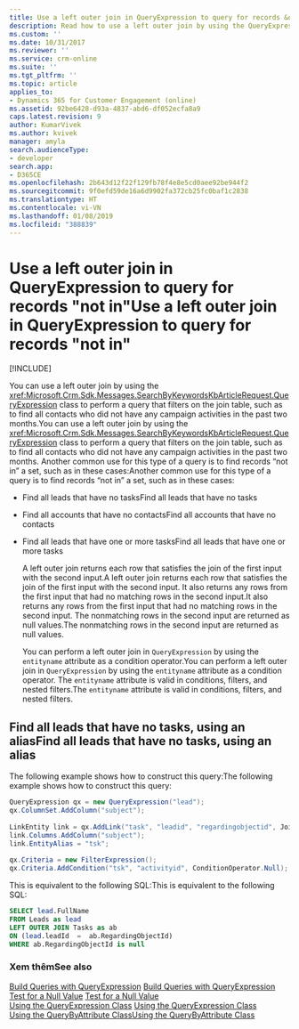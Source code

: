 ```yaml
---
title: Use a left outer join in QueryExpression to query for records &quot;not in&quot; (Developer Guide for Dynamics 365 for Customer Engagement)| MicrosoftDocs
description: Read how to use a left outer join by using the QueryExpression class to perform a query that filters on the join table and build a query to find records &quot;not in&quot; a set
ms.custom: ''
ms.date: 10/31/2017
ms.reviewer: ''
ms.service: crm-online
ms.suite: ''
ms.tgt_pltfrm: ''
ms.topic: article
applies_to:
- Dynamics 365 for Customer Engagement (online)
ms.assetid: 92be6428-d93a-4837-abd6-df052ecfa8a9
caps.latest.revision: 9
author: KumarVivek
ms.author: kvivek
manager: amyla
search.audienceType:
- developer
search.app:
- D365CE
ms.openlocfilehash: 2b643d12f22f129fb78f4e8e5cd0aee92be944f2
ms.sourcegitcommit: 9f0efd59de16a6d9902fa372cb25fc0baf1c2838
ms.translationtype: HT
ms.contentlocale: vi-VN
ms.lasthandoff: 01/08/2019
ms.locfileid: "388839"
---
```

# <a name="use-a-left-outer-join-in-queryexpression-to-query-for-records-quotnot-inquot"></a><span data-ttu-id="a2da7-103">Use a left outer join in QueryExpression to query for records &quot;not in&quot;</span><span class="sxs-lookup"><span data-stu-id="a2da7-103">Use a left outer join in QueryExpression to query for records &quot;not in&quot;</span></span>

[!INCLUDE[](../../includes/cc_applies_to_update_9_0_0.md)]

<span data-ttu-id="a2da7-104">You can use a left outer join by using the <xref:Microsoft.Crm.Sdk.Messages.SearchByKeywordsKbArticleRequest.QueryExpression> class to perform a query that filters on the join table, such as to find all contacts who did not have any campaign activities in the past two months.</span><span class="sxs-lookup"><span data-stu-id="a2da7-104">You can use a left outer join by using the <xref:Microsoft.Crm.Sdk.Messages.SearchByKeywordsKbArticleRequest.QueryExpression> class to perform a query that filters on the join table, such as to find all contacts who did not have any campaign activities in the past two months.</span></span> <span data-ttu-id="a2da7-105">Another common use for this type of a query is to find records “not in” a set, such as in these cases:</span><span class="sxs-lookup"><span data-stu-id="a2da7-105">Another common use for this type of a query is to find records “not in” a set, such as in these cases:</span></span>  
  
- <span data-ttu-id="a2da7-106">Find all leads that have no tasks</span><span class="sxs-lookup"><span data-stu-id="a2da7-106">Find all leads that have no tasks</span></span>  
  
- <span data-ttu-id="a2da7-107">Find all accounts that have no contacts</span><span class="sxs-lookup"><span data-stu-id="a2da7-107">Find all accounts that have no contacts</span></span>  
  
- <span data-ttu-id="a2da7-108">Find all leads that have one or more tasks</span><span class="sxs-lookup"><span data-stu-id="a2da7-108">Find all leads that have one or more tasks</span></span>  
  
  <span data-ttu-id="a2da7-109">A left outer join returns each row that satisfies the join of the first input with the second input.</span><span class="sxs-lookup"><span data-stu-id="a2da7-109">A left outer join returns each row that satisfies the join of the first input with the second input.</span></span> <span data-ttu-id="a2da7-110">It also returns any rows from the first input that had no matching rows in the second input.</span><span class="sxs-lookup"><span data-stu-id="a2da7-110">It also returns any rows from the first input that had no matching rows in the second input.</span></span> <span data-ttu-id="a2da7-111">The nonmatching rows in the second input are returned as null values.</span><span class="sxs-lookup"><span data-stu-id="a2da7-111">The nonmatching rows in the second input are returned as null values.</span></span>  
  
  <span data-ttu-id="a2da7-112">You can perform a left outer join in `QueryExpression` by using the `entityname` attribute as a condition operator.</span><span class="sxs-lookup"><span data-stu-id="a2da7-112">You can perform a left outer join in `QueryExpression` by using the `entityname` attribute as a condition operator.</span></span> <span data-ttu-id="a2da7-113">The `entityname` attribute is valid in conditions, filters, and nested filters.</span><span class="sxs-lookup"><span data-stu-id="a2da7-113">The `entityname` attribute is valid in conditions, filters, and nested filters.</span></span>  
  
## <a name="find-all-leads-that-have-no-tasks-using-an-alias"></a><span data-ttu-id="a2da7-114">Find all leads that have no tasks, using an alias</span><span class="sxs-lookup"><span data-stu-id="a2da7-114">Find all leads that have no tasks, using an alias</span></span>  
 <span data-ttu-id="a2da7-115">The following example shows how to construct this query:</span><span class="sxs-lookup"><span data-stu-id="a2da7-115">The following example shows how to construct this query:</span></span>  
  
```csharp
QueryExpression qx = new QueryExpression("lead");  
qx.ColumnSet.AddColumn("subject");  
  
LinkEntity link = qx.AddLink("task", "leadid", "regardingobjectid", JoinOperator.LeftOuter);  
link.Columns.AddColumn("subject");  
link.EntityAlias = "tsk";  
  
qx.Criteria = new FilterExpression();  
qx.Criteria.AddCondition("tsk", "activityid", ConditionOperator.Null);
```  
  
 <span data-ttu-id="a2da7-116">This is equivalent to the following SQL:</span><span class="sxs-lookup"><span data-stu-id="a2da7-116">This is equivalent to the following SQL:</span></span>  
  
```sql
SELECT lead.FullName  
FROM Leads as lead  
LEFT OUTER JOIN Tasks as ab  
ON (lead.leadId  =  ab.RegardingObjectId)  
WHERE ab.RegardingObjectId is null
```  
  
### <a name="see-also"></a><span data-ttu-id="a2da7-117">Xem thêm</span><span class="sxs-lookup"><span data-stu-id="a2da7-117">See also</span></span>  
 <span data-ttu-id="a2da7-118">[Build Queries with QueryExpression](build-queries-with-queryexpression.md) </span><span class="sxs-lookup"><span data-stu-id="a2da7-118">[Build Queries with QueryExpression](build-queries-with-queryexpression.md) </span></span>  
 <span data-ttu-id="a2da7-119">[Test for a Null Value](test-null-value.md) </span><span class="sxs-lookup"><span data-stu-id="a2da7-119">[Test for a Null Value](test-null-value.md) </span></span>  
 <span data-ttu-id="a2da7-120">[Using the QueryExpression Class](use-queryexpression-class.md) </span><span class="sxs-lookup"><span data-stu-id="a2da7-120">[Using the QueryExpression Class](use-queryexpression-class.md) </span></span>  
 [<span data-ttu-id="a2da7-121">Using the QueryByAttribute Class</span><span class="sxs-lookup"><span data-stu-id="a2da7-121">Using the QueryByAttribute Class</span></span>](use-querybyattribute-class.md)

